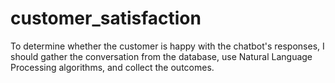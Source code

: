 # customer_satisfaction
To determine whether the customer is happy with the chatbot's responses, I should gather the conversation from the database, use Natural Language Processing algorithms, and collect the outcomes.
